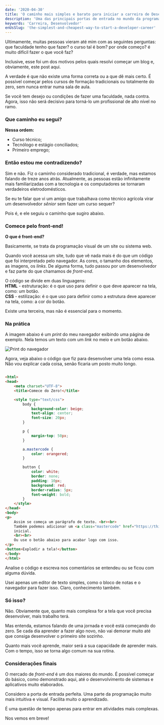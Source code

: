 ```yaml
---
date: '2020-04-30'
title: 'O caminho mais simples e barato para iniciar a carreira de Desenvolvedor'
description: 'Uma das principais portas de entrada no mundo da programação. HTML e CSS são as linguagens mais intuitivas do mercado.'
keywords: 'Carreira, Desenvolvedor'
enUsSlug: 'the-simplest-and-cheapest-way-to-start-a-developer-career'
---
```


Ultimamente, muitas pessoas vieram até mim com as seguintes perguntas: que faculdade tenho que fazer? o curso tal é bom?
por onde começo? é muito difícil fazer o que você faz?

Inclusive, esse foi um dos motivos pelos quais resolvi começar um blog e, obviamente, este post aqui.

A verdade é que não existe uma forma correta ou a que dê mais certo. É possível começar pelos cursos de formação
tradicionais ou totalmente do zero, sem nunca entrar numa sala de aula.

Se você tem desejo ou condições de fazer uma faculdade, nada contra. Agora, isso não será decisivo para torná-lo um
profissional de alto nível no ramo.

### Que caminho eu segui?

**Nessa ordem:**

- Curso técnico;
- Tecnólogo e estágio conciliados;
- Primeiro emprego;

### Então estou me contradizendo?

Sim e não. Fiz o caminho considerado tradicional, é verdade, mas estamos falando de treze anos atrás. Atualmente, as
pessoas estão infinitamente mais familiarizadas com a tecnologia e os computadores se tornaram verdadeiros
eletrodomésticos.

Se eu te falar que vi um amigo que trabalhava como técnico agrícola virar um desenvolvedor _sênior_ sem fazer um curso
sequer?

Pois é, e ele seguiu o caminho que sugiro abaixo.

### Comece pelo front-end!

**O que é front-end?**

Basicamente, se trata da programação visual de um site ou sistema web.

Quando você acessa um site, tudo que vê nada mais é do que um código que foi interpretado pelo navegador. As cores, o
tamanho dos elementos, as imagens, os _links_. De alguma forma, tudo passou por um desenvolvedor e faz parte do que
chamamos de _front-end_.

O código se divide em duas linguagens:   
**HTML** - estruturação: é o que uso para definir o que deve aparecer na tela, como: um botão.  
**CSS** - estilização: é o que uso para definir como a estrutura deve aparecer na tela, como: a cor do botão.

Existe uma terceira, mas não é essencial para o momento.

### Na prática

A imagem abaixo é um _print_ do meu navegador exibindo uma página de exemplo. Nela temos um texto com um _link_ no meio
e um botão abaixo.

![Print do navegador](/images/posts/start-developer-career/example.png)

Agora, veja abaixo o código que fiz para desenvolver uma tela como essa. Não vou explicar cada coisa, senão ficaria um
posto muito longo.

```html

<html>
<head>
    <meta charset="UTF-8">
    <title>Comece do Zero!</title>

    <style type="text/css">
        body {
            background-color: beige;
            text-align: center;
            font-size: 20px;
        }

        p {
            margin-top: 50px;
        }

        a.mastercode {
            color: orangered;
        }

        button {
            color: white;
            border: none;
            padding: 10px;
            background: red;
            border-radius: 5px;
            font-weight: bold;
        }
    </style>
</head>
<body>
<p>
    Assim se começa um parágrafo de texto. <br><br>
    Também podemos adicionar um <a class="mastercode" href="https://thiagoalves.dev">link</a> para você acessar a página
    inicial.
    <br><br>
    Ou use o botão abaixo para acabar logo com isso.
</p>
<button>Explodir a tela!</button>
</body>
</html>
```

Analise o código e escreva nos comentários se entendeu ou se ficou com alguma dúvida.

Usei apenas um editor de texto simples, como o bloco de notas e o navegador para fazer isso. Claro, conhecimento também.

### Só isso?

Não. Obviamente que, quanto mais complexa for a tela que você precisa desenvolver, mais trabalho terá.

Mas entenda, estamos falando de uma jornada e você está começando do zero. Se cada dia aprender a fazer algo novo, não
vai demorar muito até que consiga desenvolver o primeiro site sozinho.

Quanto mais você aprende, maior será a sua capacidade de aprender mais. Com o tempo, isso se torna algo comum na sua
rotina.

### Considerações finais

O mercado de _front-end_ é um dos maiores do mundo. É possível começar do básico, como demonstrado aqui, até o
desenvolvimento de sistemas e aplicativos muito elaborados.

Considero a porta de entrada perfeita. Uma parte da programação muito mais intuitiva e visual. Facilita muito o
aprendizado.

É uma questão de tempo apenas para entrar em atividades mais complexas.

Nos vemos em breve!
